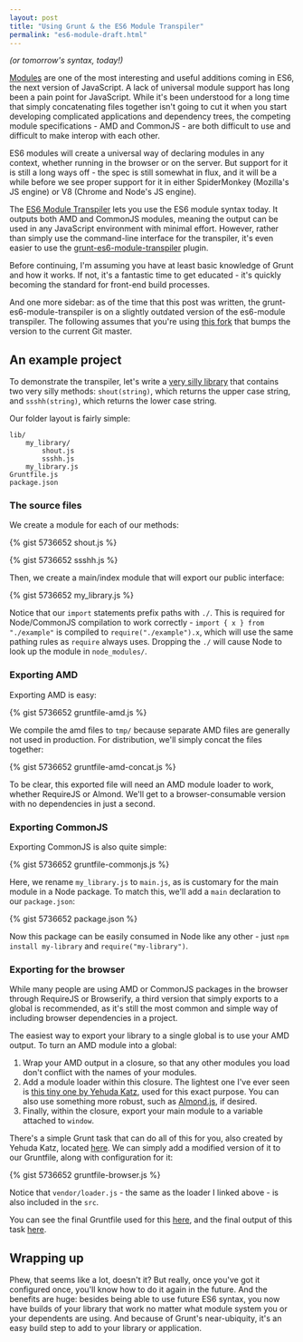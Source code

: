 ```yaml
---
layout: post
title: "Using Grunt & the ES6 Module Transpiler"
permalink: "es6-module-draft.html"
---
```


*(or tomorrow's syntax, today!)*

[Modules](http://wiki.ecmascript.org/doku.php?id=harmony:modules) are one of the most interesting and useful additions coming in ES6, the next version of JavaScript. A lack of universal module support has long been a pain point for JavaScript. While it's been understood for a long time that simply concatenating files together isn't going to cut it when you start developing complicated applications and dependency trees, the competing module specifications - AMD and CommonJS - are both difficult to use and difficult to make interop with each other.

ES6 modules will create a universal way of declaring modules in any context, whether running in the browser or on the server. But support for it is still a long ways off - the spec is still somewhat in flux, and it will be a while before we see proper support for it in either SpiderMonkey (Mozilla's JS engine) or V8 (Chrome and Node's JS engine).

The [ES6 Module Transpiler](https://github.com/square/es6-module-transpiler) lets you use the ES6 module syntax today. It outputs both AMD and CommonJS modules, meaning the output can be used in any JavaScript environment with minimal effort. However, rather than simply use the command-line interface for the transpiler, it's even easier to use the [grunt-es6-module-transpiler](https://github.com/joefiorini/grunt-es6-module-transpiler) plugin.

Before continuing, I'm assuming you have at least basic knowledge of Grunt and how it works. If not, it's a fantastic time to get educated - it's quickly becoming the standard for front-end build processes.

And one more sidebar: as of the time that this post was written, the grunt-es6-module-transpiler is on a slightly outdated version of the es6-module transpiler. The following assumes that you're using [this fork](https://github.com/thomasboyt/grunt-es6-module-transpiler) that bumps the version to the current Git master.

## An example project

To demonstrate the transpiler, let's write a [very silly library](https://github.com/thomasboyt/es6-module-example) that contains two very silly methods: `shout(string)`, which returns the upper case string, and `ssshh(string)`, which returns the lower case string.

Our folder layout is fairly simple:

    lib/
        my_library/
            shout.js
            ssshh.js
        my_library.js
    Gruntfile.js
    package.json

### The source files

We create a module for each of our methods:

{% gist 5736652 shout.js %}

{% gist 5736652 ssshh.js %}

Then, we create a main/index module that will export our public interface:

{% gist 5736652 my_library.js %}

Notice that our `import` statements prefix paths with `./`. This is required for Node/CommonJS compilation to work correctly - `import { x } from "./example"` is compiled to `require("./example").x`, which will use the same pathing rules as `require` always uses. Dropping the `./` will cause Node to look up the module in `node_modules/`.

### Exporting AMD

Exporting AMD is easy:

{% gist 5736652 gruntfile-amd.js %}

We compile the amd files to `tmp/` because separate AMD files are generally not used in production. For distribution, we'll simply concat the files together:

{% gist 5736652 gruntfile-amd-concat.js %}

To be clear, this exported file will need an AMD module loader to work, whether RequireJS or Almond. We'll get to a browser-consumable version with no dependencies in just a second.

### Exporting CommonJS

Exporting CommonJS is also quite simple:

{% gist 5736652 gruntfile-commonjs.js %}

Here, we rename `my_library.js` to `main.js`, as is customary for the main module in a Node package. To match this, we'll add a `main` declaration to our `package.json`:

{% gist 5736652 package.json %}

Now this package can be easily consumed in Node like any other - just `npm install my-library` and `require("my-library")`.

### Exporting for the browser

While many people are using AMD or CommonJS packages in the browser through RequireJS or Browserify, a third version that simply exports to a global is recommended, as it's still the most common and simple way of including browser dependencies in a project.

The easiest way to export your library to a single global is to use your AMD output. To turn an AMD module into a global:

1. Wrap your AMD output in a closure, so that any other modules you load don't conflict with the names of your modules.
2. Add a module loader within this closure. The lightest one I've ever seen is [this tiny one by Yehuda Katz](https://github.com/thomasboyt/grunt-microlib/blob/master/assets/loader.js), used for this exact purpose. You can also use something more robust, such as [Almond.js](https://github.com/jrburke/almond), if desired.
3. Finally, within the closure, export your main module to a variable attached to `window`.

There's a simple Grunt task that can do all of this for you, also created by Yehuda Katz, located [here](https://github.com/thomasboyt/grunt-microlib/blob/master/tasks/browser.js). We can simply add a modified version of it to our Gruntfile, along with configuration for it:

{% gist 5736652 gruntfile-browser.js %}

Notice that `vendor/loader.js` - the same as the loader I linked above - is also included in the `src`.

You can see the final Gruntfile used for this [here](https://github.com/thomasboyt/es6-module-example/blob/master/Gruntfile.js), and the final output of this task [here](https://github.com/thomasboyt/es6-module-example/blob/master/dist/my_library.js).

## Wrapping up

Phew, that seems like a lot, doesn't it? But really, once you've got it configured once, you'll know how to do it again in the future. And the benefits are huge: besides being able to use future ES6 syntax, you now have builds of your library that work no matter what module system you or your dependents are using. And because of Grunt's near-ubiquity, it's an easy build step to add to your library or application.